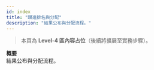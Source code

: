 ```yaml
---
id: index
title: "跟進排名與分配"
description: "結果公布與分配流程。"
---
```


> 本頁為 **Level-4 區內容占位**（後續將擴展至實務步驟）。

**概要**  
結果公布與分配流程。
